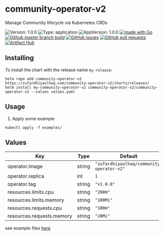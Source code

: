 # community-operator-v2

Manage Community lifecycle via Kubernetes CRDs

![Version: 1.0.0](https://img.shields.io/badge/Version-1.0.0-informational?style=flat-square) ![Type: application](https://img.shields.io/badge/Type-application-informational?style=flat-square) ![AppVersion: 1.0.0](https://img.shields.io/badge/AppVersion-1.0.0-informational?style=flat-square) [![made with Go](https://img.shields.io/badge/made%20with-Go-brightgreen)](http://golang.org) [![Github master branch build](https://img.shields.io/github/workflow/status/zufardhiyaulhaq/community-operator-v2/Master)](https://github.com/zufardhiyaulhaq/community-operator-v2/actions/workflows/master.yml) [![GitHub issues](https://img.shields.io/github/issues/zufardhiyaulhaq/community-operator-v2)](https://github.com/zufardhiyaulhaq/community-operator-v2/issues) [![GitHub pull requests](https://img.shields.io/github/issues-pr/zufardhiyaulhaq/community-operator-v2)](https://github.com/zufardhiyaulhaq/community-operator-v2/pulls)[![Artifact Hub](https://img.shields.io/endpoint?url=https://artifacthub.io/badge/repository/community-operator-v2)](https://artifacthub.io/packages/search?repo=community-operator-v2)

## Installing

To install the chart with the release name `my-release`:

```console
helm repo add community-operator-v2 https://zufardhiyaulhaq.com/community-operator-v2/charts/releases/
helm install my-community-operator-v2 community-operator-v2/community-operator-v2 --values values.yaml
```

## Usage
1. Apply some example
```console
kubectl apply -f examples/
```

## Values

| Key | Type | Default | Description |
|-----|------|---------|-------------|
| operator.image | string | `"zufardhiyaulhaq/community-operator-v2"` |  |
| operator.replica | int | `1` |  |
| operator.tag | string | `"v1.0.0"` |  |
| resources.limits.cpu | string | `"200m"` |  |
| resources.limits.memory | string | `"100Mi"` |  |
| resources.requests.cpu | string | `"100m"` |  |
| resources.requests.memory | string | `"20Mi"` |  |

see example files [here](https://github.com/zufardhiyaulhaq/community-operator-v2/blob/master/charts/community-operator-v2/values.yaml)

